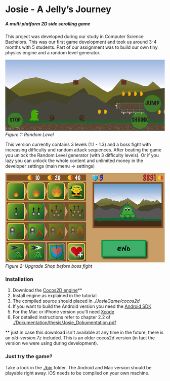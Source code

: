 # Josie - A Jelly’s Journey
##### A multi platform 2D side scrolling game

This project was developed during our study in Computer Science Bachelors. This was our first game development and took us around 3-4 months with 5 students. Part of our assignment was to build our own tiny physics engine and a random level generator.

![Random Level](./Dokumentation/thesis/resources/randomdiff3.png)
*Figure 1: Random Level*

This version currently contains 3 levels (1.1 - 1.3) and a boss fight with increasing difficulty and random attack sequences. After beating the game you unlock the Random Level generator (with 3 difficulty levels). Or if you lazy you can unlock the whole content and unlimited money in the developer settings (main menu -> settings)

![Upgrade Shop](./Dokumentation/thesis/resources/shop.png)
*Figure 2: Upgrade Shop before boss fight*


### Installation

1. Download the [Cocos2D engine][1]**
2. Install engine as explained in the tutorial
3. The compiled source should placed in *./JosieGame/cocos2d*
4. If you want to build the Android version you need the [Android SDK][2]
5. For the Mac or iPhone version you'll need [Xcode][3]
6. For detailed instructions refer to chapter 2.2 of [./Dokumentation/thesis/Josie_Dokumentation.pdf][4]

** just in case this download isn't available at any time in the future, there is an *old-version.7z* included. This is an older cocos2d version (in fact the version we were using during development).


### Just try the game?

Take a look in the [./bin][5] folder. The Android and Mac version should be playable right away. iOS needs to be compiled on your own machine.



[1]: http://www.cocos2d-x.org/download
[2]: https://developer.android.com/studio/index.html
[3]: https://developer.apple.com/xcode/
[4]: ./Dokumentation/thesis/Josie_Dokumentation.pdf
[5]: ./bin/